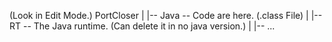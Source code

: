 (Look in Edit Mode.)
PortCloser
|
|-- Java   -- Code are here. (.class File)
|
|-- RT     -- The Java runtime. (Can delete it in no java version.)
|
|-- ...
